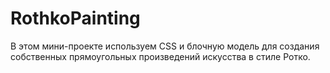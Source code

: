 # RothkoPainting
 В этом мини-проекте используем CSS и блочную модель для создания собственных прямоугольных произведений искусства в стиле Ротко.
